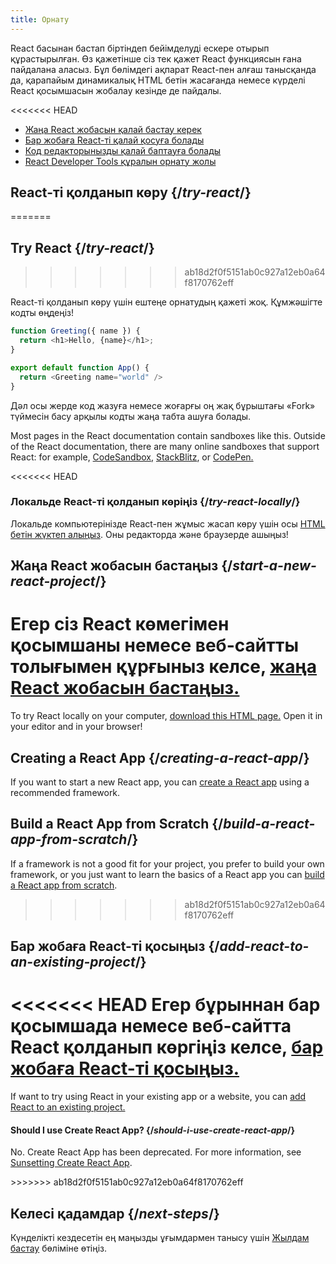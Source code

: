 ```yaml
---
title: Орнату
---
```


<Intro>

React басынан бастап біртіндеп бейімделуді ескере отырып құрастырылған. Өз қажетінше cіз тек қажет React функциясын ғана пайдалана аласыз. Бұл бөлімдегі ақпарат React-пен алғаш танысқанда да, қарапайым динамикалық HTML бетін жасағанда немесе күрделі React қосымшасын жобалау кезінде де пайдалы.

</Intro>

<<<<<<< HEAD
<YouWillLearn isChapter={true}>

* [Жаңа React жобасын қалай бастау керек](/learn/start-a-new-react-project)
* [Бар жобаға React-тi қалай қосуға болады](/learn/add-react-to-an-existing-project)
* [Код редакторынызды қалай баптауға болады](/learn/editor-setup)
* [React Developer Tools құралын орнату жолы](/learn/react-developer-tools)

</YouWillLearn>

## React-тi қолданып көрy {/*try-react*/}
=======
## Try React {/*try-react*/}
>>>>>>> ab18d2f0f5151ab0c927a12eb0a64f8170762eff

React-тi қолданып көру үшін ештеңе орнатудың қажеті жоқ. Құмжәшігте кодты өңдеңіз!

<Sandpack>

```js
function Greeting({ name }) {
  return <h1>Hello, {name}</h1>;
}

export default function App() {
  return <Greeting name="world" />
}
```

</Sandpack>

Дәл осы жерде код жазуға немесе жоғарғы оң жақ бұрыштағы «Fork» түймесін басу арқылы кодты жаңа табта ашуға болады.

Most pages in the React documentation contain sandboxes like this. Outside of the React documentation, there are many online sandboxes that support React: for example, [CodeSandbox](https://codesandbox.io/s/new), [StackBlitz](https://stackblitz.com/fork/react), or [CodePen.](https://codepen.io/pen?template=QWYVwWN)

<<<<<<< HEAD
### Локальде React-тi қолданып көріңіз {/*try-react-locally*/}

Локальде компьютерінізде React-пен жұмыс жасап көру үшін осы [HTML бетін жүктеп алыңыз](https://gist.githubusercontent.com/gaearon/0275b1e1518599bbeafcde4722e79ed1/raw/db72dcbf3384ee1708c4a07d3be79860db04bff0/example.html). Оны редакторда және браузерде ашыңыз!

## Жаңа React жобасын бастаңыз {/*start-a-new-react-project*/}

Егер сіз React көмегімен қосымшаны немесе веб-сайтты толығымен құрғыныз келсе, [жаңа React жобасын бастаңыз.](/learn/start-a-new-react-project)
=======
To try React locally on your computer, [download this HTML page.](https://gist.githubusercontent.com/gaearon/0275b1e1518599bbeafcde4722e79ed1/raw/db72dcbf3384ee1708c4a07d3be79860db04bff0/example.html) Open it in your editor and in your browser!

## Creating a React App {/*creating-a-react-app*/}

If you want to start a new React app, you can [create a React app](/learn/creating-a-react-app) using a recommended framework.

## Build a React App from Scratch {/*build-a-react-app-from-scratch*/}

If a framework is not a good fit for your project, you prefer to build your own framework, or you just want to learn the basics of a React app you can [build a React app from scratch](/learn/build-a-react-app-from-scratch).
>>>>>>> ab18d2f0f5151ab0c927a12eb0a64f8170762eff

## Бар жобаға React-тi қосыңыз {/*add-react-to-an-existing-project*/}

<<<<<<< HEAD
Егер бұрыннан бар қосымшада немесе веб-сайтта React қолданып көргіңіз келсе, [бар жобаға React-ті қосыңыз.](/learn/add-react-to-an-existing-project)
=======
If want to try using React in your existing app or a website, you can [add React to an existing project.](/learn/add-react-to-an-existing-project)


<Note>

#### Should I use Create React App? {/*should-i-use-create-react-app*/}

No. Create React App has been deprecated. For more information, see [Sunsetting Create React App](/blog/2025/02/14/sunsetting-create-react-app).

</Note>
>>>>>>> ab18d2f0f5151ab0c927a12eb0a64f8170762eff

## Келесі қадамдар {/*next-steps*/}

Күнделікті кездесетін ең маңызды ұғымдармен танысу үшін [Жылдам бастау](/learn) бөліміне өтіңіз.

